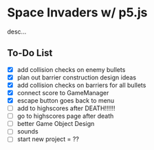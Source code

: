 # Space Invaders w/ p5.js

desc...

## To-Do List
- [x] add collision checks on enemy bullets
- [x] plan out barrier construction design ideas
- [x] add collision checks on barriers for all bullets
- [x] connect score to GameManager
- [x] escape button goes back to menu
- [ ] add to highscores after DEATH!!!!!!
- [ ] go to highscores page after death
- [ ] better Game Object Design
- [ ] sounds
- [ ] start new project  = ??